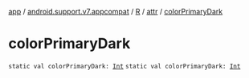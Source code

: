 [app](../../../index.md) / [android.support.v7.appcompat](../../index.md) / [R](../index.md) / [attr](index.md) / [colorPrimaryDark](./color-primary-dark.md)

# colorPrimaryDark

`static val colorPrimaryDark: `[`Int`](https://kotlinlang.org/api/latest/jvm/stdlib/kotlin/-int/index.html)
`static val colorPrimaryDark: `[`Int`](https://kotlinlang.org/api/latest/jvm/stdlib/kotlin/-int/index.html)